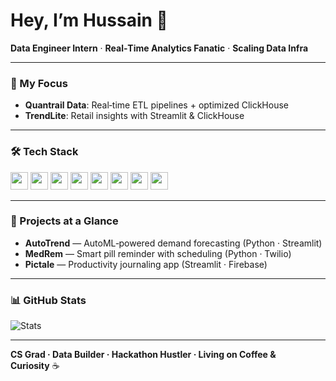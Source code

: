 # Hey, I’m Hussain 👋  
**Data Engineer Intern** · **Real‑Time Analytics Fanatic** · **Scaling Data Infra**

---

### 🔧 My Focus
- **Quantrail Data**: Real‑time ETL pipelines + optimized ClickHouse
- **TrendLite**: Retail insights with Streamlit & ClickHouse

---

### 🛠️ Tech Stack  
<p align="left">
  <img src="https://img.shields.io/badge/-Python-3776AB?style=for-the-badge&logo=python&logoColor=white" height="28" />
  <img src="https://img.shields.io/badge/-SQL-4479A1?style=for-the-badge&logo=sqlite&logoColor=white" height="28" />
  <img src="https://img.shields.io/badge/-PostgreSQL-336791?style=for-the-badge&logo=postgresql&logoColor=white" height="28" />
  <img src="https://img.shields.io/badge/-ClickHouse-FFDD00?style=for-the-badge&logo=clickhouse&logoColor=black" height="28" />
  <img src="https://img.shields.io/badge/-Airflow-017CEE?style=for-the-badge&logo=apache-airflow&logoColor=white" height="28" />
  <img src="https://img.shields.io/badge/-Streamlit-FF4B4B?style=for-the-badge&logo=streamlit&logoColor=white" height="28" />
  <img src="https://img.shields.io/badge/-Twilio-FF0000?style=for-the-badge&logo=twilio&logoColor=white" height="28" />
  <img src="https://img.shields.io/badge/-GitHub_Actions-2088FF?style=for-the-badge&logo=github-actions&logoColor=white" height="28" />
</p>

---

### 🚀 Projects at a Glance
- **AutoTrend** — AutoML‑powered demand forecasting (Python · Streamlit)
- **MedRem** — Smart pill reminder with scheduling (Python · Twilio)
- **Pictale** — Productivity journaling app (Streamlit · Firebase)

---

### 📊 GitHub Stats
![Stats](https://github-readme-stats.vercel.app/api?username=mohhddhassan&show_icons=true&theme=radical&hide=prs,issues)

---

**CS Grad · Data Builder · Hackathon Hustler · Living on Coffee & Curiosity** ☕

